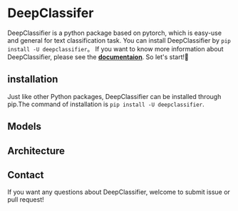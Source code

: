 # **DeepClassifer** 
DeepClassifier is a python package based on pytorch, which is easy-use and general for text classification task. You can install DeepClassifier by `pip install -U deepclassifier`。
If you want to know more information about DeepClassifier, please see the [**documentaion**](https://deepclassifier.readthedocs.io/en/latest/). So let's start!🤩

## **installation**
Just like other Python packages, DeepClassifier can be installed through pip.The command of installation is `pip install -U deepclassifier`.
## **Models**

## **Architecture**

## **Contact**
If you want any questions about DeepClassifier, welcome to submit issue or pull request!